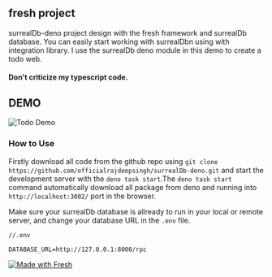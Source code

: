 ## fresh project
surrealDb-deno project design with the fresh framework and surrealDb database. You can easily start working with surrealDbn using with integration library. I use the surrealDb deno module in this demo to create a todo web.


#### Don't criticize my typescript code.


## DEMO
![Todo Demo](./static/tododemo.gif)


### How to Use
Firstly download all code from the github repo using `git clone https://github.com/officialrajdeepsingh/surrealDb-deno.git` and start the development server with the `deno task start`.The `deno task start` command automatically download all package from deno and running into `http://localhost:3002/` port in the browser.

Make sure your surrealDb database is allready to run in your local or remote server, and change your database URL in the `.env` file.

```
//.env

DATABASE_URL=http://127.0.0.1:8000/rpc
```

[![Made with Fresh](https://fresh.deno.dev/fresh-badge.svg)](https://fresh.deno.dev)
